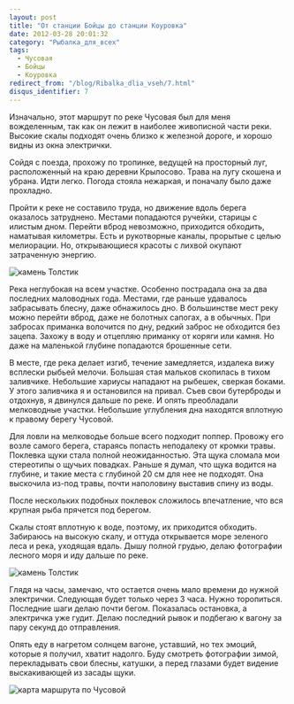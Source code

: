 ```yaml
---
layout: post
title: "От станции Бойцы до станции Коуровка"
date: 2012-03-28 20:01:32
category: "Рыбалка_для_всех"
tags:
  - Чусовая
  - Бойцы
  - Коуровка
redirect_from: "/blog/Ribalka_dlia_vseh/7.html"
disqus_identifier: 7
---
```

Изначально, этот маршрут по реке Чусовая был для меня вожделенным, так
как он лежит в наиболее живописной части реки. Высокие скалы подходят
очень близко к железной дороге, и хорошо видны из окна электрички.

Сойдя с поезда, прохожу по тропинке, ведущей на просторный луг,
расположенный на краю деревни Крылосово. Трава на лугу скошена и убрана.
Идти легко. Погода стояла нежаркая, и поначалу было даже прохладно.

Пройти к реке не составило труда, но движение вдоль берега оказалось
затруднено. Местами попадаются ручейки, старицы с илистым дном. Перейти
вброд невозможно, приходится обходить, наматывая километры. Есть и
рукотворные каналы, прорытые с целью мелиорации. Но, открывающиеся
красоты с лихвой окупают затраченную энергию.

![камень
Толстик](http://fishingguru.ru/uploads/images/00/00/01/2012/03/28/dc1e7b.jpg)

Река неглубокая на всем участке. Особенно пострадала она за два
последних маловодных года. Местами, где раньше удавалось забрасывать
блесну, даже обнажилось дно. В большинстве мест реку можно перейти
вброд, даже не болотных сапогах, а в обычных. При забросах приманка
волочится по дну, редкий заброс не обходится без зацепа. Захожу в воду и
отцепляю приманку от коряги или камня. Но даже на маленькой глубине
попадаются брошенные сети.

В месте, где река делает изгиб, течение замедляется, издалека вижу
всплески рыбьей мелочи. Большая стая мальков скопилась в тихом
заливчике. Небольшие хариусы нападают на рыбешек, сверкая боками. У
этого заливчика я и остановился на привал. Съев свои бутерброды и
отдохнув, я двинулся дальше по реке. И опять преобладали мелководные
участки. Небольшие углубления дна находятся вплотную к правому берегу
Чусовой.

Для ловли на мелководье больше всего подходит поппер. Провожу его возле
самого берега, стараясь попасть неподалеку от кромки травы. Поклевка
щуки стала полной неожиданностью. Эта щука сломала мои стереотипы о
щучьих повадках. Раньше я думал, что щука водится на глубине, и такие
места с глубиной 20 см для нее не подходят. Она выскочила из-под травы,
почти наполовину выставив спину из воды.

После нескольких подобных поклевок сложилось впечатление, что вся
крупная рыба прячется под берегом.

Скалы стоят вплотную к воде, поэтому, их приходится обходить. Забираюсь
на высокую скалу, и оттуда открывается море зеленого леса и река,
уходящая вдаль. Дышу полной грудью, делаю фотографии лесного моря и иду
дальше по реке.

![камень
Толстик](http://fishingguru.ru/uploads/images/00/00/01/2012/03/28/6cfd56.jpg)

Глядя на часы, замечаю, что остается очень мало времени до нужной
электрички. Следующая будет только через 3 часа. Нужно торопиться.
Последние шаги делаю почти бегом. Показалась остановка, а электричка уже
гудит. Делаю последний рывок и подбегаю к вагону за пару секунд до
отправления.

Опять еду в нагретом солнцем вагоне, уставший, но тех эмоций, которые я
получил, хватит надолго. Буду смотреть фотографии зимой, перекладывать
свои блесны, катушки, а перед глазами будет видение выскакивающей из
засады щуки.

![карта маршрута по
Чусовой](http://fishingguru.ru/uploads/images/00/00/01/2012/03/28/de83ff.jpg)
